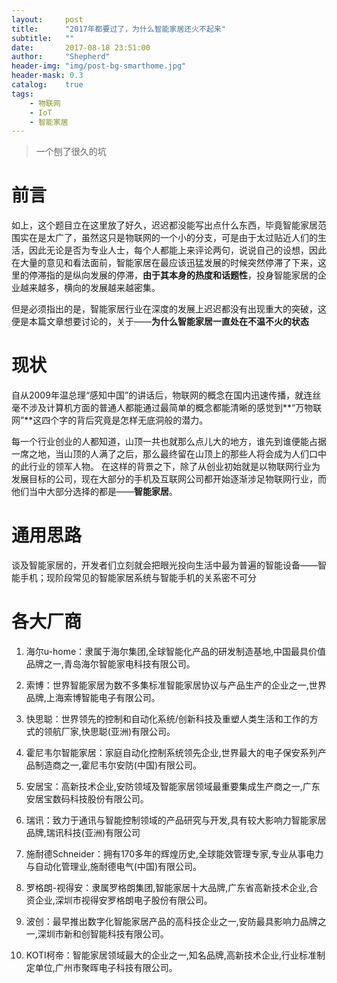 ```yaml
---
layout:     post
title:      "2017年都要过了，为什么智能家居还火不起来"
subtitle:   ""
date:       2017-08-18 23:51:00
author:     "Shepherd"
header-img: "img/post-bg-smarthome.jpg"
header-mask: 0.3
catalog:    true
tags:
    - 物联网
    - IoT
    - 智能家居
---
```


>一个刨了很久的坑

# 前言
   如上，这个题目立在这里放了好久，迟迟都没能写出点什么东西，毕竟智能家居范围实在是太广了，虽然这只是物联网的一个小的分支，可是由于太过贴近人们的生活，因此无论是否为专业人士，每个人都能上来评论两句，说说自己的设想，因此在大量的意见和看法面前，智能家居在最应该迅猛发展的时候突然停滞了下来，这里的停滞指的是纵向发展的停滞，**由于其本身的热度和话题性**，投身智能家居的企业越来越多，横向的发展越来越密集。
   
   但是必须指出的是，智能家居行业在深度的发展上迟迟都没有出现重大的突破，这便是本篇文章想要讨论的，关于——**为什么智能家居一直处在不温不火的状态**
   
# 现状
   自从2009年温总理“感知中国”的讲话后，物联网的概念在国内迅速传播，就连丝毫不涉及计算机方面的普通人都能通过最简单的概念都能清晰的感觉到**“万物联网”**这四个字的背后究竟是怎样无底洞般的潜力。
   
   每一个行业创业的人都知道，山顶一共也就那么点儿大的地方，谁先到谁便能占据一席之地，当山顶的人满了之后，那么最终留在山顶上的那些人将会成为人们口中的此行业的领军人物。
   在这样的背景之下，除了从创业初始就是以物联网行业为发展目标的公司，现在大部分的手机及互联网公司都开始逐渐涉足物联网行业，而他们当中大部分选择的都是——**智能家居**。


# 通用思路
   谈及智能家居的，开发者们立刻就会把眼光投向生活中最为普遍的智能设备——智能手机；现阶段常见的智能家居系统与智能手机的关系密不可分
	
	
# 各大厂商
 1. 海尔u-home：隶属于海尔集团,全球智能化产品的研发制造基地,中国最具价值品牌之一,青岛海尔智能家电科技有限公司。
 
 1. 索博：世界智能家居为数不多集标准智能家居协议与产品生产的企业之一,世界品牌,上海索博智能电子有限公司。
	  
 1. 快思聪：世界领先的控制和自动化系统/创新科技及重塑人类生活和工作的方式的领航厂家,快思聪(亚洲)有限公司。
 
 1. 霍尼韦尔智能家居：家庭自动化控制系统领先企业,世界最大的电子保安系列产品制造商之一,霍尼韦尔安防(中国)有限公司。
 
 1. 安居宝：高新技术企业,安防领域及智能家居领域最重要集成生产商之一,广东安居宝数码科技股份有限公司。
 
 1. 瑞讯：致力于通讯与智能控制领域的产品研究与开发,具有较大影响力智能家居品牌,瑞讯科技(亚洲)有限公司
 
 1. 施耐德Schneider：拥有170多年的辉煌历史,全球能效管理专家,专业从事电力与自动化管理业,施耐德电气(中国)有限公司。
  
 1. 罗格朗-视得安：隶属罗格朗集团,智能家居十大品牌,广东省高新技术企业,合资企业,深圳市视得安罗格朗电子股份有限公司。
  
 1. 波创：最早推出数字化智能家居产品的高科技企业之一,安防最具影响力品牌之一,深圳市新和创智能科技有限公司。
 
 1. KOTI柯帝：智能家居领域最大的企业之一,知名品牌,高新技术企业,行业标准制定单位,广州市聚晖电子科技有限公司。